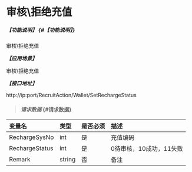 # 审核\拒绝充值

##### _【功能说明】_ {#【功能说明】}

审核\拒绝充值

_**【应用场景】**_

审核\拒绝充值

_**【接口地址】**_

http://ip:port/RecruitAction/Wallet/SetRechargeStatus

> #### _请求数据_ {#请求数据}

| 变量名 | 类型 | 是否必须 | 描述 |
| :--- | :--- | :--- | :--- |
| RechargeSysNo | int | 是 | 充值编码 |
| RechargeStatus | int | 是 | 0待审核，10成功，11失败|
| Remark | string | 否 | 备注 |



